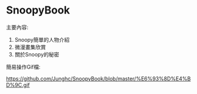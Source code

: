 # SnoopyBook
主要內容:

1. Snoopy簡單的人物介紹
2. 微漫畫集欣賞
3. 關於Snoopy的秘密


簡易操作Gif檔:

https://github.com/Junghc/SnoopyBook/blob/master/%E6%93%8D%E4%BD%9C.gif
